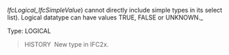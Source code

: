 ﻿_IfcLogical_IfcSimpleValue_) cannot directly include simple types in its select list). Logical datatype can have values TRUE, FALSE or UNKNOWN._

Type: LOGICAL

> HISTORY&nbsp; New type in IFC2x.
